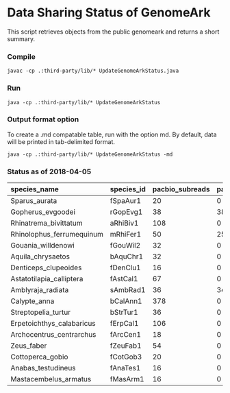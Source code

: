 # Data Sharing Status of GenomeArk

This script retrieves objects from the public genomeark and returns a short summary.

### Compile
```
javac -cp .:third-party/lib/* UpdateGenomeArkStatus.java
```

### Run
```
java -cp .:third-party/lib/* UpdateGenomeArkStatus
```

### Output format option
To create a .md compatable table, run with the option md.
By default, data will be printed in tab-delimited format.
```
java -cp .:third-party/lib/* UpdateGenomeArkStatus -md
```

### Status as of 2018-04-05

| species_name	| species_id	| pacbio_subreads	| pacbio_scrubs	| 10x	| bionano_tgh	| bionano_dls	| bionano_bnx	| bionano_cmap	| hic |
| :---------- | :---------- | :---------- | :---------- | :----- | :----- | :----- | :----- | :----- | :----- |
| Sparus_aurata	| fSpaAur1	| 20	| 0	| 12	| X	| X	| X	| X	|  |
| Gopherus_evgoodei	| rGopEvg1	| 38	| 38	| 0	| X	| X	| X	| X	|  |
| Rhinatrema_bivittatum	| aRhiBiv1	| 108	| 0	| 12	| O	| X	| O	| O	|  |
| Rhinolophus_ferrumequinum	| mRhiFer1	| 50	| 25	| 12	| O	| X	| O	| O	| phase |
| Gouania_willdenowi	| fGouWil2	| 32	| 0	| 4	| O	| X	| O	| O	|  |
| Aquila_chrysaetos	| bAquChr1	| 32	| 0	| 12	| X	| X	| X	| X	|  |
| Denticeps_clupeoides	| fDenClu1	| 16	| 0	| 4	| X	| X	| X	| X	|  |
| Astatotilapia_calliptera	| fAstCal1	| 67	| 0	| 4	| X	| X	| O	| O	|  |
| Amblyraja_radiata	| sAmbRad1	| 36	| 34	| 0	| O	| X	| O	| X	|  |
| Calypte_anna	| bCalAnn1	| 378	| 0	| 1	| O	| O	| O	| O	| arima |
| Streptopelia_turtur	| bStrTur1	| 36	| 0	| 12	| X	| X	| X	| X	|  |
| Erpetoichthys_calabaricus	| fErpCal1	| 106	| 0	| 8	| X	| X	| X	| X	|  |
| Archocentrus_centrarchus	| fArcCen1	| 18	| 0	| 0	| X	| X	| X	| X	| phase |
| Zeus_faber	| fZeuFab1	| 54	| 0	| 4	| X	| X	| X	| X	|  |
| Cottoperca_gobio	| fCotGob3	| 20	| 0	| 4	| O	| X	| O	| O	|  |
| Anabas_testudineus	| fAnaTes1	| 16	| 0	| 4	| O	| X	| O	| O	| arima |
| Mastacembelus_armatus	| fMasArm1	| 16	| 0	| 4	| O	| X	| O	| O	| arima |
